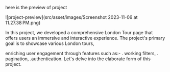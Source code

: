 here is the preview of  project

![project-preview](src/asset/images/Screenshot 2023-11-06 at 11.27.38 PM.png)

In this project, we developed a comprehensive London Tour page that offers
users an immersive and interactive experience. The project's primary goal is to 
showcase various London tours, 

enriching user engagement through features such as:-
. working filters,
. pagination, 
.authentication. 
  Let's delve into the elaborate form of this project.
